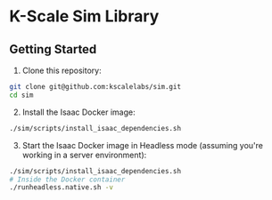 # K-Scale Sim Library

## Getting Started

1. Clone this repository:

```bash
git clone git@github.com:kscalelabs/sim.git
cd sim
```

2. Install the Isaac Docker image:

```bash
./sim/scripts/install_isaac_dependencies.sh
```

3. Start the Isaac Docker image in Headless mode (assuming you're working in a server environment):

```bash
./sim/scripts/install_isaac_dependencies.sh
# Inside the Docker container
./runheadless.native.sh -v
```
